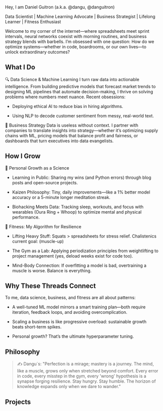 Hey, I am Daniel Guitron (a.k.a. @dangu, @danguitron)

Data Scientist | Machine Learning Advocate | Business Strategist | Lifelong Learner | Fitness Enthusiast

Welcome to my corner of the internet—where spreadsheets meet sprint intervals, neural networks coexist with morning routines, and business strategy blends with barbells. I’m obsessed with one question: How do we optimize systems—whether in code, boardrooms, or our own lives—to unlock extraordinary outcomes?

**What I Do**
--- 

🔍 Data Science & Machine Learning
I turn raw data into actionable intelligence. From building predictive models that forecast market trends to designing ML pipelines that automate decision-making, I thrive on solving problems where numbers meet nuance. Recent obsessions:

- Deploying ethical AI to reduce bias in hiring algorithms.

- Using NLP to decode customer sentiment from messy, real-world text.

💼 Business Strategy
Data is useless without context. I partner with companies to translate insights into strategy—whether it’s optimizing supply chains with ML, pricing models that balance profit and fairness, or dashboards that turn executives into data evangelists.

**How I Grow**
---

🧠 Personal Growth as a Science

- Learning in Public: Sharing my wins (and Python errors) through blog posts and open-source projects.

-  Kaizen Philosophy: Tiny, daily improvements—like a 1% better model accuracy or a 5-minute longer meditation streak.

-  Biohacking Meets Data: Tracking sleep, workouts, and focus with wearables (Oura Ring + Whoop) to optimize mental and physical performance.

💪 Fitness: My Algorithm for Resilience

- Lifting Heavy Stuff: Squats > spreadsheets for stress relief. Chalistenics current goal: (muscle-up)

- The Gym as a Lab: Applying periodization principles from weightlifting to project management (yes, deload weeks exist for code too).

- Mind-Body Connection: If overfitting a model is bad, overtraining a muscle is worse. Balance is everything.

**Why These Threads Connect**
---

To me, data science, business, and fitness are all about patterns:

- A well-tuned ML model mirrors a smart training plan—both require iteration, feedback loops, and avoiding overcomplication.

- Scaling a business is like progressive overload: sustainable growth beats short-term spikes.

- Personal growth? That’s the ultimate hyperparameter tuning.

**Philosophy**
---

> ✍ Dangu´s: "Perfection is a mirage; mastery is a journey.
The mind, like a muscle, grows only when stretched beyond comfort.
Every error in code, every misstep in the gym, every 'wrong' hypothesis
is a synapse forging resilience.
Stay hungry. Stay humble.
The horizon of knowledge expands only when we dare to wander."

**Projects**
---
<!-- - [Trackdrop][1] · A Footprint Tracker on Ethereum's Rollups · 2023
- [Python-Nexo][2] · A Python Wrapper for Nexo Pro's API · 2022

[1]: https://trackdrop.xyz/
[2]: https://github.com/guilyx/python-nexo -->
